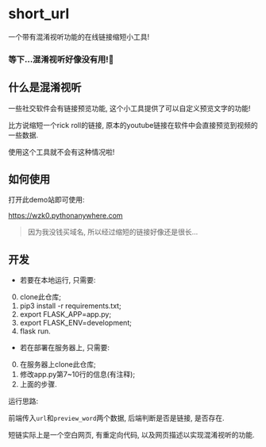 # short_url

一个带有混淆视听功能的在线链接缩短小工具!

### 等下...混淆视听好像没有用!🥲

## 什么是混淆视听

一些社交软件会有链接预览功能, 这个小工具提供了可以自定义预览文字的功能!

比方说缩短一个rick roll的链接, 原本的youtube链接在软件中会直接预览到视频的一些数据.

使用这个工具就不会有这种情况啦!

## 如何使用

打开此demo站即可使用:

https://wzk0.pythonanywhere.com

> 因为我没钱买域名, 所以经过缩短的链接好像还是很长...

## 开发

* 若要在本地运行, 只需要:

0. clone此仓库;
1. pip3 install -r requirements.txt;
2. export FLASK_APP=app.py;
3. export FLASK_ENV=development;
4. flask run.

* 若在部署在服务器上, 只需要:

0. 在服务器上clone此仓库;
1. 修改app.py第7~10行的信息(有注释);
2. 上面的步骤.

运行思路:

前端传入`url`和`preview_word`两个数据, 后端判断是否是链接, 是否存在.

短链实际上是一个空白网页, 有重定向代码, 以及网页描述以实现混淆视听的功能.